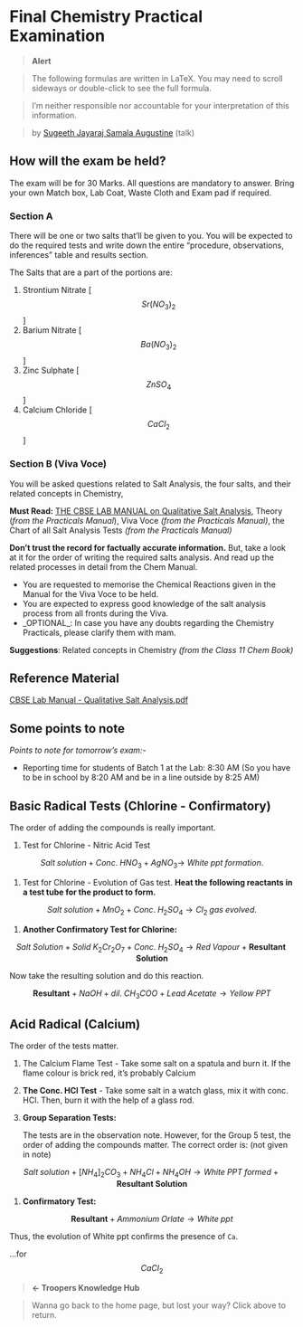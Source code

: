 # Final Chemistry Practical Examination

> **Alert**

> The following formulas are written in LaTeX. You may need to scroll sideways or double-click to see the full formula.

> I’m neither responsible nor accountable for your interpretation of this information.

> by [Sugeeth Jayaraj Samala Augustine](craftdocs://users?id=b8b89018-aef2-86a2-127d-5e07bf8933bc) (talk)

## How will the exam be held?

The exam will be for 30 Marks. All questions are mandatory to answer. ⁠Bring your own Match box, Lab Coat, Waste Cloth and Exam pad if required.

### Section A

There will be one or two salts that’ll be given to you. You will be expected to do the required tests and write down the entire “procedure, observations, inferences” table and results section.

The Salts that are a part of the portions are:

1. Strontium Nitrate \[ $$Sr(NO_3)_2$$ ]
2. Barium Nitrate \[ $$Ba(NO_3)_2$$ ]
3. Zinc Sulphate \[ $$ZnSO_4$$ ]
4. Calcium Chloride \[ $$CaCl_2$$ ]

### Section B (Viva Voce)

You will be asked questions related to Salt Analysis, the four salts, and their related concepts in Chemistry,

**Must Read:** [THE CBSE LAB MANUAL on Qualitative Salt Analysis](craftdocs://open?blockId=D0B79309-8530-4249-B5E0-A0C6D4AB30B2\&spaceId=34ae8ebc-d508-7305-20e2-17e06364862c), Theory (_from the Practicals Manual_), Viva Voce _(from the Practicals Manual)_, the Chart of all Salt Analysis Tests _(from the Practicals Manual)_

**Don’t trust the record for factually accurate information.** But, take a look at it for the order of writing the required salts analysis. And read up the related processes in detail from the Chem Manual.

* ⁠You are requested to memorise the Chemical Reactions given in the Manual for the Viva Voce to be held.
* ⁠You are expected to express good knowledge of the salt analysis process from all fronts during the Viva.
* ⁠\_OPTIONAL\_: In case you have any doubts regarding the Chemistry Practicals, please clarify them with mam.

**Suggestions**: Related concepts in Chemistry _(from the Class 11 Chem Book)_

## Reference Material

[CBSE Lab Manual - Qualitative Salt Analysis.pdf](https://res.craft.do/user/full/34ae8ebc-d508-7305-20e2-17e06364862c/doc/3491F8B8-527B-4029-A8C5-FBF1AF7CCE2D/CEBAF135-7D15-400C-979A-3C12AACB193A\_2/yiaKmXKl5xhXZx96h7QxXLWjD9DIWUA9Pzygcze3dq4z/Files%20from%20iOS.pdf)

## Some points to note

_Points to note for tomorrow’s exam:-_

* Reporting time for students of Batch 1 at the Lab: 8:30 AM (So you have to be in school by 8:20 AM and be in a line outside by 8:25 AM)

## Basic Radical Tests (Chlorine - Confirmatory)

The order of adding the compounds is really important.

1. Test for Chlorine - Nitric Acid Test

$$
Salt \; solution + Conc. \; HNO_3 + AgNO_3 \longrightarrow\ White \; ppt \; formation.
$$

1. Test for Chlorine - Evolution of Gas test. **Heat the following reactants in a test tube for the product to form.**

$$
Salt \; solution + MnO_2 + Conc. \; H_2 SO_4 \longrightarrow Cl_2 \; gas \; evolved.
$$

1. **Another Confirmatory Test for Chlorine:**

$$
Salt \; Solution + Solid \; K_2 Cr_2 O_7 + Conc. \; H_2 SO_4 \longrightarrow Red \; Vapour + \mathbf{Resultant \; Solution}
$$

Now take the resulting solution and do this reaction.

$$
\mathbf{Resultant} + NaOH + dil. \; CH_3COO + Lead \; Acetate \longrightarrow Yellow \; PPT
$$

## Acid Radical (Calcium)

The order of the tests matter.

1. The Calcium Flame Test - Take some salt on a spatula and burn it. If the flame colour is brick red, it’s probably Calcium
2. **The Conc. HCl Test** - Take some salt in a watch glass, mix it with conc. HCl. Then, burn it with the help of a glass rod.
3.  **Group Separation Tests:**

    The tests are in the observation note. However, for the Group 5 test, the order of adding the compounds matter. The correct order is: (not given in note)

$$
Salt \; solution + [NH_4]_2 CO_3 + NH_4 Cl + NH_4 OH \longrightarrow White \; PPT \; formed + \mathbf{Resultant \; Solution}
$$

1. **Confirmatory Test:**

$$
\mathbf{Resultant} + Ammonium \; Orlate \longrightarrow White \; ppt
$$

Thus, the evolution of White ppt confirms the presence of `Ca`.

…for $$CaCl_2$$

> **← Troopers Knowledge Hub**

> Wanna go back to the home page, but lost your way? Click above to return.

